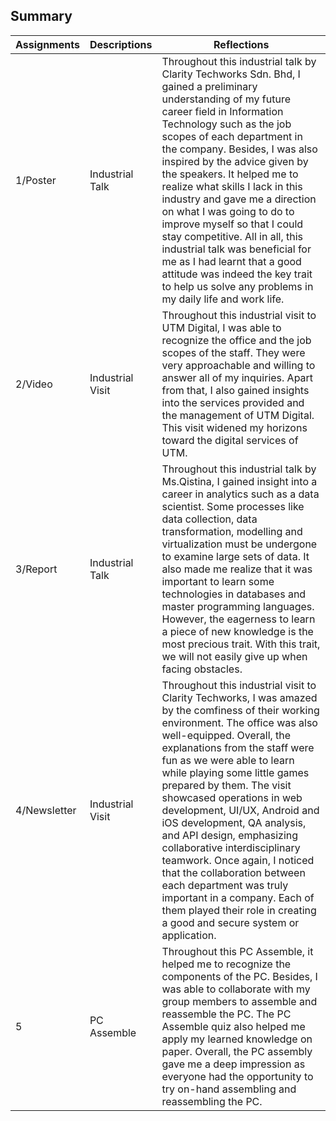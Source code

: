 ## Summary

|     Assignments       | Descriptions | Reflections                       |
|----------------|-------------------------------|-----------------------------|
|  1/Poster| Industrial Talk  |Throughout this industrial talk by Clarity Techworks Sdn. Bhd, I gained a preliminary understanding of my future career field in Information Technology such as the job scopes of each department in the company. Besides, I was also inspired by the advice given by the speakers. It helped me to realize what skills I lack in this industry and gave me a direction on what I was going to do to improve myself so that I could stay competitive. All in all, this industrial talk was beneficial for me as I had learnt that a good attitude was indeed the key trait to help us solve any problems in my daily life and work life.            |
| 2/Video         | Industrial Visit      | Throughout this industrial visit to UTM Digital, I was able to recognize the office and the job scopes of the staff. They were very approachable and willing to answer all of my inquiries. Apart from that, I also gained insights into the services provided and the management of UTM Digital. This visit widened my horizons toward the digital services of UTM.     |
|3/Report | Industrial Talk |Throughout this industrial talk by Ms.Qistina, I gained insight into a career in analytics such as a data scientist. Some processes like data collection, data transformation, modelling and virtualization must be undergone to examine large sets of data. It also made me realize that it was important to learn some technologies in databases and master programming languages. However, the eagerness to learn a piece of new knowledge is the most precious trait. With this trait, we will not easily give up when facing obstacles. |
| 4/Newsletter| Industrial Visit  |Throughout this industrial visit to Clarity Techworks, I was amazed by the comfiness of their working environment. The office was also well-equipped. Overall, the explanations from the staff were fun as we were able to learn while playing some little games prepared by them. The visit showcased operations in web development, UI/UX, Android and iOS development, QA analysis, and API design, emphasizing collaborative interdisciplinary teamwork.  Once again, I noticed that the collaboration between each department was truly important in a company. Each of them played their role in creating a good and secure system or application. |
|5 |PC Assemble  | Throughout this PC Assemble, it helped me to recognize the components of the PC. Besides, I was able to collaborate with my group members to assemble and reassemble the PC. The PC Assemble quiz also helped me apply my learned knowledge on paper. Overall, the PC assembly gave me a deep impression as everyone had the opportunity to try on-hand assembling and reassembling the PC. |

